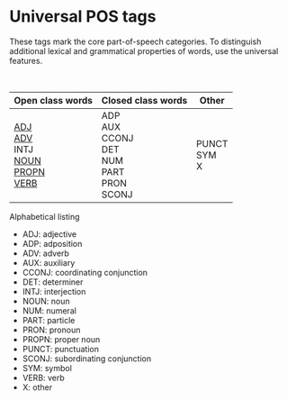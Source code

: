 # Universal POS tags

These tags mark the core part-of-speech categories. To distinguish additional lexical and grammatical properties of words, use the universal features.


<table>
<thead>
  <tr>
    <th>Open class words</th>
    <th>Closed class words</th>
    <th>Other</th>
  </tr>
</thead>
<tbody>
  <tr>
    <td>
    <a href="pos_tag/ADJ.md">ADJ</a> <br/>
    <a href="pos_tag/ADV.md">ADV</a> <br/>
    INTJ <br/>
    <a href="pos_tag/NOUN.md">NOUN</a> <br/>
    <a href="pos_tag/PROPN.md">PROPN</a> <br/>
    <a href="pos_tag/VERB.md">VERB</a> <br/>
    </td> <br/>
    <td>
    ADP <br/>
    AUX <br/>
    CCONJ <br/>
    DET <br/>
    NUM <br/>
    PART <br/>
    PRON <br/>
    SCONJ <br/>
    </td>
    <td>
    PUNCT <br/>
    SYM <br/>
    X <br/>
    </td>
  </tr>
</tbody>
</table>
 
Alphabetical listing

* ADJ: adjective
* ADP: adposition
* ADV: adverb
* AUX: auxiliary
* CCONJ: coordinating conjunction
* DET: determiner
* INTJ: interjection
* NOUN: noun
* NUM: numeral
* PART: particle
* PRON: pronoun
* PROPN: proper noun
* PUNCT: punctuation
* SCONJ: subordinating conjunction
* SYM: symbol
* VERB: verb
* X: other

